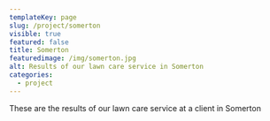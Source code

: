 ```yaml
---
templateKey: page
slug: /project/somerton
visible: true
featured: false
title: Somerton
featuredimage: /img/somerton.jpg
alt: Results of our lawn care service in Somerton
categories:
  - project
---
```


These are the results of our lawn care service at a client in Somerton
